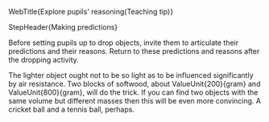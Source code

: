 WebTitle{Explore pupils&apos; reasoning(Teaching tip)}

StepHeader{Making predictions}

Before setting pupils up to drop objects, invite them to articulate their predictions and their reasons. Return to these predictions and reasons after the dropping activity.

The lighter object ought not to be so light as to be influenced significantly by air resistance. Two blocks of softwood, about ValueUnit{200}{gram} and ValueUnit{800}{gram}, will do the trick. If you can find two objects with the same volume but different masses then this will be even more convincing. A cricket ball and a tennis ball, perhaps.

